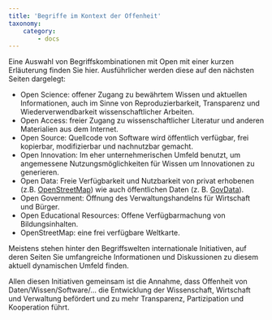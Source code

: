 ```yaml
---
title: 'Begriffe im Kontext der Offenheit'
taxonomy:
    category:
        - docs
---
```


Eine Auswahl von Begriffskombinationen mit Open mit einer kurzen Erläuterung finden Sie hier. Ausführlicher werden diese auf den nächsten Seiten dargelegt:
* Open Science: offener Zugang zu bewährtem Wissen und aktuellen Informationen, auch im Sinne von Reproduzierbarkeit, Transparenz und Wiederverwendbarkeit wissenschaftlicher Arbeiten.
* Open Access: freier Zugang zu wissenschaftlicher Literatur und anderen Materialien aus dem Internet.
* Open Source: Quellcode von Software wird öffentlich verfügbar, frei kopierbar, modifizierbar und nachnutzbar gemacht.
* Open Innovation: Im eher unternehmerischen Umfeld benutzt, um angemessene Nutzungsmöglichkeiten für Wissen um Innovationen zu generieren.
* Open Data: Freie Verfügbarkeit und Nutzbarkeit von privat erhobenen (z.B. [OpenStreetMap](https://www.openstreetmap.de/)) wie auch öffentlichen Daten (z. B. [GovData](https://www.govdata.de/)).
* Open Government: Öffnung des Verwaltungshandelns für Wirtschaft und Bürger.
* Open Educational Resources: Offene Verfügbarmachung von Bildungsinhalten.
* OpenStreetMap: eine frei verfügbare Weltkarte.

Meistens stehen hinter den Begriffswelten internationale Initiativen, auf deren Seiten Sie umfangreiche Informationen und Diskussionen zu diesem aktuell dynamischen Umfeld finden. 

Allen diesen Initiativen gemeinsam ist die Annahme, dass Offenheit von Daten/Wissen/Software/… die Entwicklung der Wissenschaft, Wirtschaft und Verwaltung befördert und zu mehr Transparenz, Partizipation und Kooperation führt.

